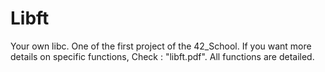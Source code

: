 # Libft
Your own libc.
One of the first project of the 42_School.
If you want more details on specific functions,
Check : "libft.pdf". All functions are detailed.
